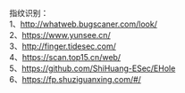 指纹识别：  
1、http://whatweb.bugscaner.com/look/  
2、https://www.yunsee.cn/  
3、http://finger.tidesec.com/  
4、https://scan.top15.cn/web/  
5、https://github.com/ShiHuang-ESec/EHole  
6、https://fp.shuziguanxing.com/#/
